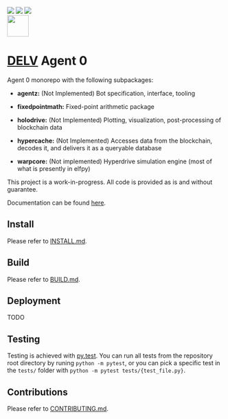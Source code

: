 [![](https://codecov.io/gh/delvtech/agent_0/branch/main/graph/badge.svg?token=1S60MD42ZP)](https://app.codecov.io/gh/delvtech/agent_0?displayType=list)
[![](https://img.shields.io/badge/code%20style-black-000000.svg)](https://github.com/psf/black)
[![](https://img.shields.io/badge/testing-pytest-blue.svg)](https://docs.pytest.org/en/latest/contents.html)
<br><a href="https://app.codecov.io/gh/delvtech/agent_0?displayType=list"><img height="50px" src="https://codecov.io/gh/delvtech/agent_0/branch/main/graphs/sunburst.svg?token=1S60MD42ZP"><a>

# [DELV](https://delv.tech) Agent 0

Agent 0 monorepo with the following subpackages:
- **agentz:** (Not Implemented) Bot specification, interface, tooling

- **fixedpointmath:** Fixed-point arithmetic package

- **holodrive:** (Not Implemented) Plotting, visualization, post-processing of blockchain data

- **hypercache:** (Not Implemented) Accesses data from the blockchain, decodes it, and delivers it as a queryable database

- **warpcore:** (Not implemented) Hyperdrive simulation engine (most of what is presently in elfpy)

This project is a work-in-progress. All code is provided as is and without guarantee.

Documentation can be found [here](https://elfpy.delv.tech).

## Install

Please refer to [INSTALL.md](https://github.com/delvtech/agent_0/blob/main/INSTALL.md).

## Build

Please refer to [BUILD.md](https://github.com/delvtech/agent_0/blob/main/BUILD.md).

## Deployment

TODO

## Testing

Testing is achieved with [py.test](https://docs.pytest.org/en/latest/contents.html). You can run all tests from the repository root directory by runing `python -m pytest`, or you can pick a specific test in the `tests/` folder with `python -m pytest tests/{test_file.py}`.

## Contributions

Please refer to [CONTRIBUTING.md](https://github.com/delvtech/agent_0/blob/main/CONTRIBUTING.md).
